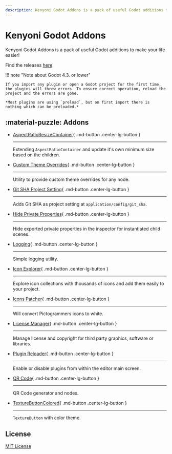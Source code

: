 ```yaml
---
description: Kenyoni Godot Addons is a pack of useful Godot additions to make your life easier!
---
```


# Kenyoni Godot Addons

Kenyoni Godot Addons is a pack of useful Godot additions to make your life easier!

Find the releases [here](https://github.com/kenyoni-software/godot-addons/releases/tag/latest).

!!! note "Note about Godot 4.3. or lower"

    If you import any plugin or open a Godot project for the first time, the plugins will throw errors. To ensure correct operation, reload the project and the errors are gone.

    *Most plugins are using `preload`, but on first import there is nothing which can be preloaded.*

## :material-puzzle: Addons

<div class="grid cards" markdown>

-   [AspectRatioResizeContainer](addons/aspect_ratio_resize_container.md){ .md-button .center-lg-button }

    ---

    Extending `AspectRatioContainer` and update it's own minimum size based on the children.

-   [Custom Theme Overrides](addons/custom_theme_overrides.md){ .md-button .center-lg-button }

    ---

    Utility to provide custom theme overrides for any node.

-   [Git SHA Project Setting](addons/git_sha_project_setting.md){ .md-button .center-lg-button }

    ---

    Adds Git SHA as project setting at `application/config/git_sha`.

-   [Hide Private Properties](addons/hide_private_properties.md){ .md-button .center-lg-button }

    ---

    Hide exported private properties in the inspector for instantiated child scenes.

-   [Logging](addons/glogging.md){ .md-button .center-lg-button }

    ---

    Simple logging utility.

-   [Icon Explorer](addons/icon_explorer.md){ .md-button .center-lg-button }

    ---

    Explore icon collections with thousands of icons and add them easily to your project.

-   [Icons Patcher](addons/icons_patcher.md){ .md-button .center-lg-button }

    ---

    Will convert Pictogrammers icons to white.

-   [License Manager](addons/licenses.md){ .md-button .center-lg-button }

    ---

    Manage license and copyright for third party graphics, software or libraries.

-   [Plugin Reloader](addons/plugin_reloader.md){ .md-button .center-lg-button }

    ---

    Enable or disable plugins from within the editor main screen.

-   [QR Code](addons/qr_code.md){ .md-button .center-lg-button }

    ---

    QR Code generator and nodes.

-   [TextureButtonColored](addons/texture_button_colored.md){ .md-button .center-lg-button }

    ---

    `TextureButton` with color theme.

</div>

## License

[MIT License](https://github.com/kenyoni-software/godot-addons/blob/main/LICENSE.md)
